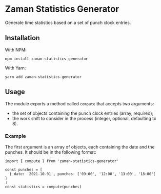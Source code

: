 # Zaman Statistics Generator

Generate time statistics based on a set of punch clock entries.

## Installation

With NPM:

```
npm install zaman-statistics-generator
```

With Yarn:

```
yarn add zaman-statistics-generator
```

## Usage

The module exports a method called `compute` that accepts two arguments:

  - the set of objects containing the punch clock entries (array, required);
  - the work shift to consider in the process (integer, optional, defaulting to 8).

### Example

The first argument is an array of objects, each containing the date and the punches. It should be in the following format:

```
import { compute } from 'zaman-statistics-generator'

const punches = [
  { date: '2021-10-01', punches: ['09:00', '12:00', '13:00', '18:00'] }
]
const statistics = compute(punches)
```